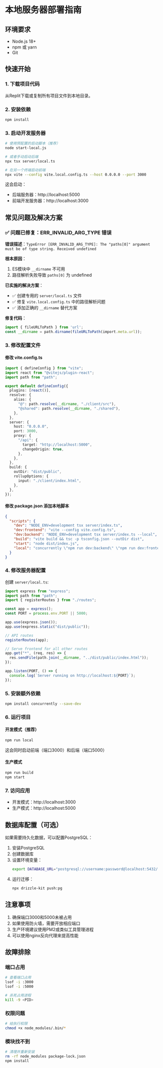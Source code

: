# 本地服务器部署指南

## 环境要求

- Node.js 18+ 
- npm 或 yarn
- Git

## 快速开始

### 1. 下载项目代码

从Replit下载或复制所有项目文件到本地目录。

### 2. 安装依赖

```bash
npm install
```

### 3. 启动开发服务器

```bash
# 使用预配置的启动脚本（推荐）
node start-local.js

# 或者手动启动后端
npx tsx server/local.ts

# 在另一个终端启动前端
npx vite --config vite.local.config.ts --host 0.0.0.0 --port 3000
```

这会启动：
- 后端服务器：http://localhost:5000
- 前端开发服务器：http://localhost:3000

## 常见问题及解决方案

### ✅ 问题已修复：ERR_INVALID_ARG_TYPE 错误

**错误描述**：`TypeError [ERR_INVALID_ARG_TYPE]: The "paths[0]" argument must be of type string. Received undefined`

**根本原因**：
1. ES模块中 `__dirname` 不可用
2. 路径解析失败导致 `paths[0]` 为 undefined

**已实施的解决方案**：
- ✅ 创建专用的 `server/local.ts` 文件
- ✅ 修复 `vite.local.config.ts` 中的路径解析问题
- ✅ 添加正确的 `__dirname` 替代方案

**修复代码**：
```typescript
import { fileURLToPath } from 'url';
const __dirname = path.dirname(fileURLToPath(import.meta.url));
```

### 3. 修改配置文件

#### 修改 vite.config.ts

```typescript
import { defineConfig } from "vite";
import react from "@vitejs/plugin-react";
import path from "path";

export default defineConfig({
  plugins: [react()],
  resolve: {
    alias: {
      "@": path.resolve(__dirname, "./client/src"),
      "@shared": path.resolve(__dirname, "./shared"),
    },
  },
  server: {
    host: "0.0.0.0",
    port: 3000,
    proxy: {
      "/api": {
        target: "http://localhost:5000",
        changeOrigin: true,
      },
    },
  },
  build: {
    outDir: "dist/public",
    rollupOptions: {
      input: "./client/index.html",
    },
  },
});
```

#### 修改 package.json 添加本地脚本

```json
{
  "scripts": {
    "dev": "NODE_ENV=development tsx server/index.ts",
    "dev:frontend": "vite --config vite.config.ts",
    "dev:backend": "NODE_ENV=development tsx server/index.ts --local",
    "build": "vite build && tsc -p tsconfig.json --outDir dist",
    "start": "node dist/index.js",
    "local": "concurrently \"npm run dev:backend\" \"npm run dev:frontend\""
  }
}
```

### 4. 修改服务器配置

创建 `server/local.ts`:

```typescript
import express from "express";
import path from "path";
import { registerRoutes } from "./routes";

const app = express();
const PORT = process.env.PORT || 5000;

app.use(express.json());
app.use(express.static("dist/public"));

// API routes
registerRoutes(app);

// Serve frontend for all other routes
app.get("*", (req, res) => {
  res.sendFile(path.join(__dirname, "../dist/public/index.html"));
});

app.listen(PORT, () => {
  console.log(`Server running on http://localhost:${PORT}`);
});
```

### 5. 安装额外依赖

```bash
npm install concurrently --save-dev
```

### 6. 运行项目

#### 开发模式（推荐）
```bash
npm run local
```
这会同时启动前端（端口3000）和后端（端口5000）

#### 生产模式
```bash
npm run build
npm start
```

### 7. 访问应用

- 开发模式：http://localhost:3000
- 生产模式：http://localhost:5000

## 数据库配置（可选）

如果需要持久化数据，可以配置PostgreSQL：

1. 安装PostgreSQL
2. 创建数据库
3. 设置环境变量：
   ```bash
   export DATABASE_URL="postgresql://username:password@localhost:5432/dbname"
   ```
4. 运行迁移：
   ```bash
   npx drizzle-kit push:pg
   ```

## 注意事项

1. 确保端口3000和5000未被占用
2. 如果使用防火墙，需要开放相应端口
3. 生产环境建议使用PM2或类似工具管理进程
4. 可以使用nginx反向代理来提高性能

## 故障排除

### 端口占用
```bash
# 查看端口占用
lsof -i :3000
lsof -i :5000

# 杀死占用进程
kill -9 <PID>
```

### 权限问题
```bash
# 给执行权限
chmod +x node_modules/.bin/*
```

### 模块找不到
```bash
# 清理并重新安装
rm -rf node_modules package-lock.json
npm install
```
